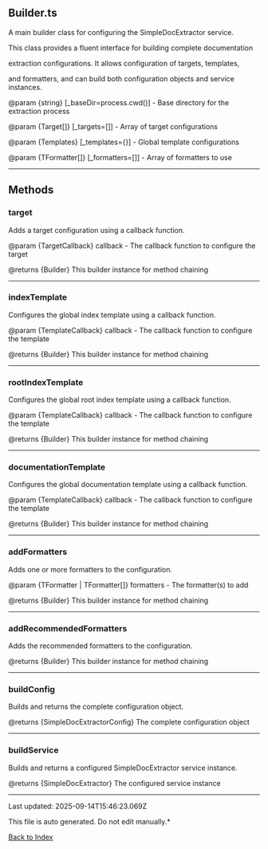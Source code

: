 ## Builder.ts





 A main builder class for configuring the SimpleDocExtractor service.

 

 This class provides a fluent interface for building complete documentation

 extraction configurations. It allows configuration of targets, templates,

 and formatters, and can build both configuration objects and service instances.

 

 @param {string} [_baseDir=process.cwd()] - Base directory for the extraction process

 @param {Target[]} [_targets=[]] - Array of target configurations

 @param {Templates} [_templates={}] - Global template configurations

 @param {TFormatter[]} [_formatters=[]] - Array of formatters to use

 



---



## Methods



### **target**

 Adds a target configuration using a callback function.

 

 @param {TargetCallback} callback - The callback function to configure the target

 @returns {Builder} This builder instance for method chaining

 



---



### **indexTemplate**

 Configures the global index template using a callback function.

 

 @param {TemplateCallback} callback - The callback function to configure the template

 @returns {Builder} This builder instance for method chaining

 



---



### **rootIndexTemplate**

 Configures the global root index template using a callback function.

 

 @param {TemplateCallback} callback - The callback function to configure the template

 @returns {Builder} This builder instance for method chaining

 



---



### **documentationTemplate**

 Configures the global documentation template using a callback function.

 

 @param {TemplateCallback} callback - The callback function to configure the template

 @returns {Builder} This builder instance for method chaining

 



---



### **addFormatters**

 Adds one or more formatters to the configuration.

 

 @param {TFormatter | TFormatter[]} formatters - The formatter(s) to add

 @returns {Builder} This builder instance for method chaining

 



---



### **addRecommendedFormatters**

 Adds the recommended formatters to the configuration.

 

 @returns {Builder} This builder instance for method chaining

 



---



### **buildConfig**

 Builds and returns the complete configuration object.

 

 @returns {SimpleDocExtractorConfig} The complete configuration object

 



---



### **buildService**

 Builds and returns a configured SimpleDocExtractor service instance.

 

 @returns {SimpleDocExtractor} The configured service instance

 



---



Last updated: 2025-09-14T15:46:23.069Z



This file is auto generated. Do not edit manually.*



[Back to Index](./index.md)